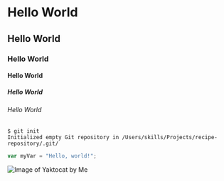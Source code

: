 # Hello World
## Hello World
### Hello World
#### Hello World
##### Hello World
###### Hello World

```
$ git init
Initialized empty Git repository in /Users/skills/Projects/recipe-repository/.git/
```

``` javascript
var myVar = "Hello, world!";
```

![Image of Yaktocat by Me](https://octodex.github.com/images/yaktocat.png)
